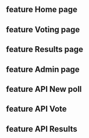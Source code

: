 ## feature Home page

## feature Voting page

## feature Results page

## feature Admin page

## feature API New poll

## feature API Vote

## feature API Results
